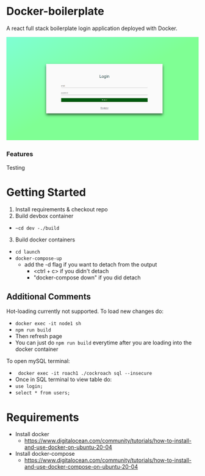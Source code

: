 # Docker-boilerplate
A react full stack boilerplate login application deployed with Docker. 

![Image of Login](https://raw.githubusercontent.com/papaJCL/Docker-boiletplate/master/loginpic.png)

### Features
Testing


# Getting Started
1. Install requirements & checkout repo
2. Build devbox container 
- ```~cd dev -./build```
3. Build docker containers 
- ```cd launch``` 
- ```docker-compose-up```
    - add the -d flag if you want to detach from the output
        - <ctrl + c> if you didn't detach
        - "docker-compose down" if you did detach
        
## Additional Comments
Hot-loading currently not supported. To load new changes do:
- ```docker exec -it node1 sh ```
- ```npm run build```
- Then refresh page
- You can just do ```npm run build``` everytime after you are loading into the docker container

To open mySQL terminal:
- ``` docker exec -it roach1 ./cockroach sql --insecure```
- Once in SQL terminal to view table do:
- ```use login;```
- ```select * from users;```




# Requirements
- Install docker
    - https://www.digitalocean.com/community/tutorials/how-to-install-and-use-docker-on-ubuntu-20-04
 - Install docker-compose
    - https://www.digitalocean.com/community/tutorials/how-to-install-and-use-docker-compose-on-ubuntu-20-04


